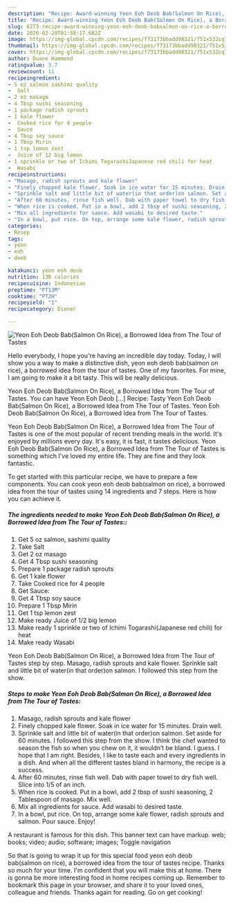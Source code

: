 ```yaml
---
description: "Recipe: Award-winning Yeon Eoh Deob Bab(Salmon On Rice), a Borrowed Idea from The Tour of Tastes"
title: "Recipe: Award-winning Yeon Eoh Deob Bab(Salmon On Rice), a Borrowed Idea from The Tour of Tastes"
slug: 6273-recipe-award-winning-yeon-eoh-deob-babsalmon-on-rice-a-borrowed-idea-from-the-tour-of-tastes
date: 2020-02-20T01:58:17.682Z
image: https://img-global.cpcdn.com/recipes/f73173bbadd98321/751x532cq70/yeon-eoh-deob-babsalmon-on-rice-a-borrowed-idea-from-the-tour-of-tastes-recipe-main-photo.jpg
thumbnail: https://img-global.cpcdn.com/recipes/f73173bbadd98321/751x532cq70/yeon-eoh-deob-babsalmon-on-rice-a-borrowed-idea-from-the-tour-of-tastes-recipe-main-photo.jpg
cover: https://img-global.cpcdn.com/recipes/f73173bbadd98321/751x532cq70/yeon-eoh-deob-babsalmon-on-rice-a-borrowed-idea-from-the-tour-of-tastes-recipe-main-photo.jpg
author: Duane Hammond
ratingvalue: 3.7
reviewcount: 11
recipeingredient:
- 5 oz salmon sashimi quality
-  Salt
- 2 oz masago
- 4 Tbsp sushi seasoning
- 1 package radish sprouts
- 1 kale flower
-  Cooked rice for 4 people
-  Sauce
- 4 Tbsp soy sauce
- 1 Tbsp Mirin
- 1 tsp lemon zest
-  Juice of 12 big lemon
- 1 sprinkle or two of Ichimi TogarashiJapanese red chili for heat
-  Wasabi
recipeinstructions:
- "Masago, radish sprouts and kale flower"
- "Finely chopped kale flower. Soak in ice water for 15 minutes. Drain well."
- "Sprinkle salt and little bit of water(in that order)on salmon. Set aside for 60 minutes. I followed this step from the show. I think the chef wanted to season the fish so when you chew on it, it wouldn’t be bland. I guess. I hope that I am right. Besides, I like to taste each and every ingredients in a dish. And when all the different tastes bland in harmony, the recipe is a success."
- "After 60 minutes, rinse fish well. Dab with paper towel to dry fish well. Slice into 1/5 of an inch."
- "When rice is cooked. Put in a bowl, add 2 tbsp of sushi seasoning, 2 Tablespoon of masago. Mix well."
- "Mix all ingredients for sauce. Add wasabi to desired taste."
- "In a bowl, put rice. On top, arrange some kale flower, radish sprouts and salmon. Pour sauce. Enjoy!"
categories:
- Resep
tags:
- yeon
- eoh
- deob

katakunci: yeon eoh deob
nutrition: 138 calories
recipecuisine: Indonesian
preptime: "PT13M"
cooktime: "PT2H"
recipeyield: "1"
recipecategory: Dinner

---
```



![Yeon Eoh Deob Bab(Salmon On Rice), a Borrowed Idea from The Tour of Tastes](https://img-global.cpcdn.com/recipes/f73173bbadd98321/751x532cq70/yeon-eoh-deob-babsalmon-on-rice-a-borrowed-idea-from-the-tour-of-tastes-recipe-main-photo.jpg)

Hello everybody, I hope you're having an incredible day today. Today, I will show you a way to make a distinctive dish, yeon eoh deob bab(salmon on rice), a borrowed idea from the tour of tastes. One of my favorites. For mine, I am going to make it a bit tasty. This will be really delicious.

Yeon Eoh Deob Bab(Salmon On Rice), a Borrowed Idea from The Tour of Tastes. You can have Yeon Eoh Deob […] Recipe: Tasty Yeon Eoh Deob Bab(Salmon On Rice), a Borrowed Idea from The Tour of Tastes. Yeon Eoh Deob Bab(Salmon On Rice), a Borrowed Idea from The Tour of Tastes.

Yeon Eoh Deob Bab(Salmon On Rice), a Borrowed Idea from The Tour of Tastes is one of the most popular of recent trending meals in the world. It's enjoyed by millions every day. It's easy, it is fast, it tastes delicious. Yeon Eoh Deob Bab(Salmon On Rice), a Borrowed Idea from The Tour of Tastes is something which I've loved my entire life. They are fine and they look fantastic.


To get started with this particular recipe, we have to prepare a few components. You can cook yeon eoh deob bab(salmon on rice), a borrowed idea from the tour of tastes using 14 ingredients and 7 steps. Here is how you can achieve it.

##### The ingredients needed to make Yeon Eoh Deob Bab(Salmon On Rice), a Borrowed Idea from The Tour of Tastes::

1. Get 5 oz salmon, sashimi quality
1. Take  Salt
1. Get 2 oz masago
1. Get 4 Tbsp sushi seasoning
1. Prepare 1 package radish sprouts
1. Get 1 kale flower
1. Take  Cooked rice for 4 people
1. Get  Sauce:
1. Get 4 Tbsp soy sauce
1. Prepare 1 Tbsp Mirin
1. Get 1 tsp lemon zest
1. Make ready  Juice of 1/2 big lemon
1. Make ready 1 sprinkle or two of Ichimi Togarashi(Japanese red chili) for heat
1. Make ready  Wasabi


Yeon Eoh Deob Bab(Salmon On Rice), a Borrowed Idea from The Tour of Tastes step by step. Masago, radish sprouts and kale flower. Sprinkle salt and little bit of water(in that order)on salmon. I followed this step from the show. 

##### Steps to make Yeon Eoh Deob Bab(Salmon On Rice), a Borrowed Idea from The Tour of Tastes:

1. Masago, radish sprouts and kale flower
1. Finely chopped kale flower. Soak in ice water for 15 minutes. Drain well.
1. Sprinkle salt and little bit of water(in that order)on salmon. Set aside for 60 minutes. I followed this step from the show. I think the chef wanted to season the fish so when you chew on it, it wouldn’t be bland. I guess. I hope that I am right. Besides, I like to taste each and every ingredients in a dish. And when all the different tastes bland in harmony, the recipe is a success.
1. After 60 minutes, rinse fish well. Dab with paper towel to dry fish well. Slice into 1/5 of an inch.
1. When rice is cooked. Put in a bowl, add 2 tbsp of sushi seasoning, 2 Tablespoon of masago. Mix well.
1. Mix all ingredients for sauce. Add wasabi to desired taste.
1. In a bowl, put rice. On top, arrange some kale flower, radish sprouts and salmon. Pour sauce. Enjoy!


A restaurant is famous for this dish. This banner text can have markup. web; books; video; audio; software; images; Toggle navigation 

So that is going to wrap it up for this special food yeon eoh deob bab(salmon on rice), a borrowed idea from the tour of tastes recipe. Thanks so much for your time. I'm confident that you will make this at home. There is gonna be more interesting food in home recipes coming up. Remember to bookmark this page in your browser, and share it to your loved ones, colleague and friends. Thanks again for reading. Go on get cooking!
